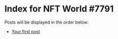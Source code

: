 # Index for NFT World #7791
Posts will be displayed in the order below:

- [Your first post](./001-first.md)

